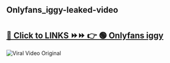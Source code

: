 
 ## Onlyfans_iggy-leaked-video 

# <h2><a href="https://clipsfans.com/Onlyfans_iggy&ref=git">🔗 Click to LINKS ⏩⏩ 👉 🟢 Onlyfans iggy </a></h2>

<a href="https://clipsfans.com/Onlyfans_iggy&ref=git" rel="nofollow" data-target="animated-image.originalLink"><img src="https://i.ibb.co.com/xMMVF88/686577567.gif" alt="Viral Video Original" style="max-width: 100%; display: inline-block;" data-target="animated-image.originalImage"></a>
